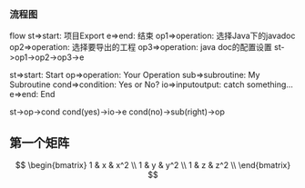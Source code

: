 ### 流程图
flow 
st=>start: 项目Export 
e=>end: 结束 
op1=>operation: 选择Java下的javadoc 
op2=>operation: 选择要导出的工程 
op3=>operation: java doc的配置设置 
st->op1->op2->op3->e 


st=>start: Start
op=>operation: Your Operation
sub=>subroutine: My Subroutine
cond=>condition: Yes or No?
io=>inputoutput: catch something...
e=>end: End

st->op->cond
cond(yes)->io->e
cond(no)->sub(right)->op


第一个矩阵
---------
$$
        \begin{bmatrix}
        1 & x & x^2 \\
        1 & y & y^2 \\
        1 & z & z^2 \\
        \end{bmatrix}
$$